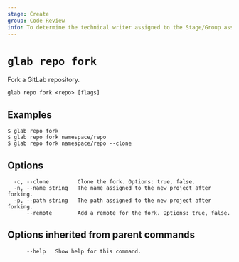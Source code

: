```yaml
---
stage: Create
group: Code Review
info: To determine the technical writer assigned to the Stage/Group associated with this page, see https://about.gitlab.com/handbook/product/ux/technical-writing/#assignments
---
```


<!--
This documentation is auto generated by a script.
Please do not edit this file directly. Run `make gen-docs` instead.
-->

# `glab repo fork`

Fork a GitLab repository.

```plaintext
glab repo fork <repo> [flags]
```

## Examples

```console
$ glab repo fork
$ glab repo fork namespace/repo
$ glab repo fork namespace/repo --clone

```

## Options

```plaintext
  -c, --clone         Clone the fork. Options: true, false.
  -n, --name string   The name assigned to the new project after forking.
  -p, --path string   The path assigned to the new project after forking.
      --remote        Add a remote for the fork. Options: true, false.
```

## Options inherited from parent commands

```plaintext
      --help   Show help for this command.
```

